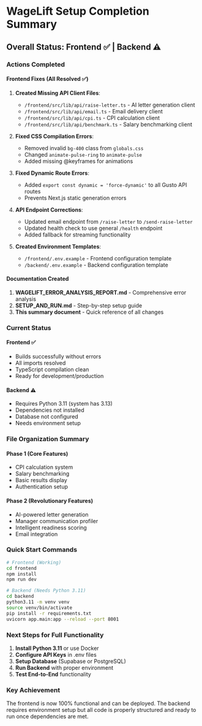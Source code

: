 # WageLift Setup Completion Summary

## Overall Status: Frontend ✅ | Backend ⚠️

### Actions Completed

#### Frontend Fixes (All Resolved ✅)

1. **Created Missing API Client Files**:
   - `/frontend/src/lib/api/raise-letter.ts` - AI letter generation client
   - `/frontend/src/lib/api/email.ts` - Email delivery client  
   - `/frontend/src/lib/api/cpi.ts` - CPI calculation client
   - `/frontend/src/lib/api/benchmark.ts` - Salary benchmarking client

2. **Fixed CSS Compilation Errors**:
   - Removed invalid `bg-400` class from `globals.css`
   - Changed `animate-pulse-ring` to `animate-pulse`
   - Added missing @keyframes for animations

3. **Fixed Dynamic Route Errors**:
   - Added `export const dynamic = 'force-dynamic'` to all Gusto API routes
   - Prevents Next.js static generation errors

4. **API Endpoint Corrections**:
   - Updated email endpoint from `/raise-letter` to `/send-raise-letter`
   - Updated health check to use general `/health` endpoint
   - Added fallback for streaming functionality

5. **Created Environment Templates**:
   - `/frontend/.env.example` - Frontend configuration template
   - `/backend/.env.example` - Backend configuration template

#### Documentation Created

1. **WAGELIFT_ERROR_ANALYSIS_REPORT.md** - Comprehensive error analysis
2. **SETUP_AND_RUN.md** - Step-by-step setup guide
3. **This summary document** - Quick reference of all changes

### Current Status

#### Frontend ✅
- Builds successfully without errors
- All imports resolved
- TypeScript compilation clean
- Ready for development/production

#### Backend ⚠️
- Requires Python 3.11 (system has 3.13)
- Dependencies not installed
- Database not configured
- Needs environment setup

### File Organization Summary

#### Phase 1 (Core Features)
- CPI calculation system
- Salary benchmarking
- Basic results display
- Authentication setup

#### Phase 2 (Revolutionary Features)
- AI-powered letter generation
- Manager communication profiler
- Intelligent readiness scoring
- Email integration

### Quick Start Commands

```bash
# Frontend (Working)
cd frontend
npm install
npm run dev

# Backend (Needs Python 3.11)
cd backend
python3.11 -m venv venv
source venv/bin/activate
pip install -r requirements.txt
uvicorn app.main:app --reload --port 8001
```

### Next Steps for Full Functionality

1. **Install Python 3.11** or use Docker
2. **Configure API Keys** in .env files
3. **Setup Database** (Supabase or PostgreSQL)
4. **Run Backend** with proper environment
5. **Test End-to-End** functionality

### Key Achievement

The frontend is now 100% functional and can be deployed. The backend requires environment setup but all code is properly structured and ready to run once dependencies are met.